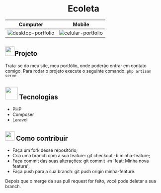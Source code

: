 <h1 align="center"><strong>Ecoleta</strong></h1>

| Computer | Mobile |
|---------- | --------|
|![desktop-portfolio](https://user-images.githubusercontent.com/38691922/88213008-8929c780-cc2e-11ea-9aa7-4452b0074a77.png) | ![celular-portfolio](https://user-images.githubusercontent.com/38691922/88213135-b5454880-cc2e-11ea-8652-62c490d9d2db.png) |


<h2> <img src="https://user-images.githubusercontent.com/38691922/77790815-3d7e5d00-7044-11ea-8ffe-e8d448946d4a.png" height="30" width="30">Projeto</h2>

Trata-se do meu site, meu portfólio, onde poderão entrar em contato comigo. Para rodar o projeto execute o
 seguinte comando: ``` php artisan serve ```

<h2><img src="https://user-images.githubusercontent.com/38691922/77791007-98b04f80-7044-11ea-9602-4c78098960a0.png" height="40" width="40"> Tecnologias</h2>

* PHP
* Composer
* Laravel


<h2><img src="https://user-images.githubusercontent.com/38691922/77791613-bcc06080-7045-11ea-864b-78684851af42.png" 
         height="30" width="30"> Como contribuir</h2>

* Faça um fork desse repositório;
* Cria uma branch com a sua feature: git checkout -b minha-feature;
* Faça commit das suas alterações: git commit -m 'feat: Minha nova feature';
* Faça push para a sua branch: git push origin minha-feature.

Depois que o merge da sua pull request for feito, você pode deletar a sua branch.

